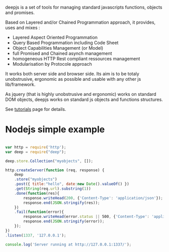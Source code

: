 

deepjs is a set of tools for managing standard javascripts functions, objects and promises.

Based on Layered and/or Chained Programmation approach, it provides, uses and mixes : 

* Layered Aspect Oriented Programmation
* Query Based Programmation including Code Sheet
* Object Capabilities Management (or Model)
* full Promised and Chained asynch management
* homogeneous HTTP Rest compliant ressources management
* Modularisation by Protocole approach

It works both server side and browser side. Its aim is to be totaly unobstrusive, ergonomic as possible and usable with any other js lib/framework.

As jquery (that is highly unobstrusive and ergonomic) works on standard DOM objects, deepjs works on standard js objects and functions structures.

See [tutorials](./DOCS/tutorials.md) page for details.   

Nodejs simple example
=====
```javascript

var http = require('http');
var deep = require("deep");

deep.store.Collection("myobjects", []);

http.createServer(function (req, response) {
	deep
	.store("myobjects")
	.post({ title:"hello", date:new Date().valueOf() })
	.get(String(req.url).substring(1))
	.done(function(res){
		response.writeHead(200, {'Content-Type': 'application/json'});
		response.end(JSON.stringify(res));
	})
	.fail(function(error){
		response.writeHead(error.status || 500, {'Content-Type': 'application/json'});
		response.end(JSON.stringify(error));
	});
})
.listen(1337, '127.0.0.1');

console.log('Server running at http://127.0.0.1:1337/');

```




